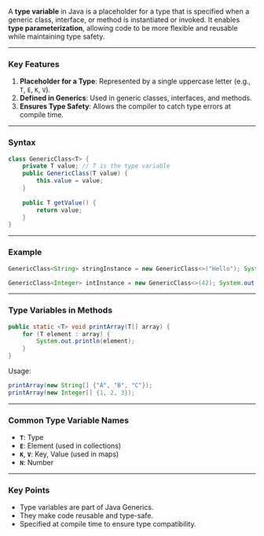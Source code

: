 A **type variable** in Java is a placeholder for a type that is specified when a generic class, interface, or method is instantiated or invoked. It enables **type parameterization**, allowing code to be more flexible and reusable while maintaining type safety.

---

### **Key Features**

1. **Placeholder for a Type**: Represented by a single uppercase letter (e.g., `T`, `E`, `K`, `V`).
2. **Defined in Generics**: Used in generic classes, interfaces, and methods.
3. **Ensures Type Safety**: Allows the compiler to catch type errors at compile time.

---

### **Syntax**

```java
class GenericClass<T> {     
	private T value; // T is the type variable      
	public GenericClass(T value) {         
		this.value = value;     
	}    
	  
	public T getValue() {         
		return value;     
	}
}
```

---

### **Example**

```java
GenericClass<String> stringInstance = new GenericClass<>("Hello"); System.out.println(stringInstance.getValue()); // Output: Hello

GenericClass<Integer> intInstance = new GenericClass<>(42); System.out.println(intInstance.getValue()); // Output: 42
```

---

### **Type Variables in Methods**

```java
public static <T> void printArray(T[] array) {     
	for (T element : array) {         
		System.out.println(element);     
	}
}
```

Usage:

``` java
printArray(new String[] {"A", "B", "C"});
printArray(new Integer[] {1, 2, 3});
```

---

### **Common Type Variable Names**

- **`T`**: Type
- **`E`**: Element (used in collections)
- **`K`**, **`V`**: Key, Value (used in maps)
- **`N`**: Number

---

### **Key Points**

- Type variables are part of Java Generics.
- They make code reusable and type-safe.
- Specified at compile time to ensure type compatibility.